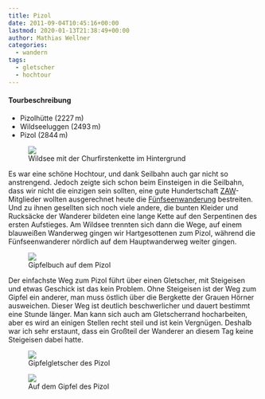 ```yaml
---
title: Pizol
date: 2011-09-04T10:45:16+00:00
lastmod: 2020-01-13T21:38:49+00:00
author: Mathias Wellner
categories:
  - wandern
tags:
  - gletscher
  - hochtour
---
```

#### Tourbeschreibung
  * Pizolhütte (2227&thinsp;m)
  * Wildseeluggen (2493&thinsp;m)
  * Pizol (2844&thinsp;m)

<figure style="max-width: 500px;">
  <img src="https://lh6.googleusercontent.com/-COB6zXIDsbg/TmMsDADyutI/AAAAAAAAAKI/f06hUj56mJ0/s800/MW_20110903_1122.jpg" />  
  <figcaption>Wildsee mit der Churfirstenkette im Hintergrund</figcaption>
</figure>

Es war eine schöne Hochtour, und dank Seilbahn auch gar nicht so anstrengend. Jedoch zeigte sich schon beim Einsteigen in die Seilbahn, dass wir nicht die einzigen sein sollten, eine gute Hundertschaft [ZAW](http://www.zuercher-wanderwege.ch/)-Mitglieder wollten ausgerechnet heute die [Fünfseenwanderung](http://www.wandersite.ch/Tageswanderung/420%20Rheintal.html) bestreiten. Und zu ihnen gesellten sich noch viele andere, die bunten Kleider und Rucksäcke der Wanderer bildeten eine lange Kette auf den Serpentinen des ersten Aufstieges. Am Wildsee trennten sich dann die Wege, auf einem blauweißen Wanderweg gingen wir Hartgesottenen zum Pizol, während die Fünfseenwanderer nördlich auf dem Hauptwanderweg weiter gingen. 

<figure style="max-width: 500px;">
  <img src="https://lh4.googleusercontent.com/-tTjgFjh6dbQ/TmMsDwNJU3I/AAAAAAAAAKU/X3Y-WQ72gfc/s800/MW_20110903_1129.jpg" />  
  <figcaption>Gipfelbuch auf dem Pizol</figcaption>
</figure>

Der einfachste Weg zum Pizol führt über einen Gletscher, mit Steigeisen und etwas Geschick ist das kein Problem. Ohne Steigeisen ist der Weg zum Gipfel ein anderer, man muss östlich über die Bergkette der Grauen Hörner ausweichen. Dieser Weg ist deutlich beschwerlicher und dauert bestimmt eine Stunde länger. Man kann sich auch am Gletscherrand hocharbeiten, aber es wird an einigen Stellen recht steil und ist kein Vergnügen. Deshalb war ich sehr erstaunt, dass ein Großteil der Wanderer an diesem Tag keine Steigeisen dabei hatte. 

<figure style="max-width: 500px;">
  <img src="https://lh6.googleusercontent.com/-vxuB-unT_Pk/TmMsDCyGDNI/AAAAAAAAAKE/D2l4G2pR-I0/s800/MW_20110903_1124.jpg" />  
  <figcaption>Gipfelgletscher des Pizol</figcaption>
</figure>

<figure style="max-width: 500px;">
  <img src="https://lh6.googleusercontent.com/-xqrWfsUqGeo/TmMsD9Dj5kI/AAAAAAAAAKY/N_xDS6uwqA0/s800/MW_20110903_1130.jpg" />  
  <figcaption>Auf dem Gipfel des Pizol</figcaption>
</figure>
